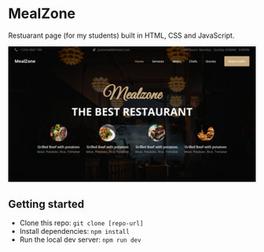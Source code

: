 # MealZone
Restuarant page (for my students) built in HTML, CSS and JavaScript.

![preview](./images/website-preview.png)

## Getting started
- Clone this repo: `git clone [repo-url]`
- Install dependencies: `npm install`
- Run the local dev server: `npm run dev`
